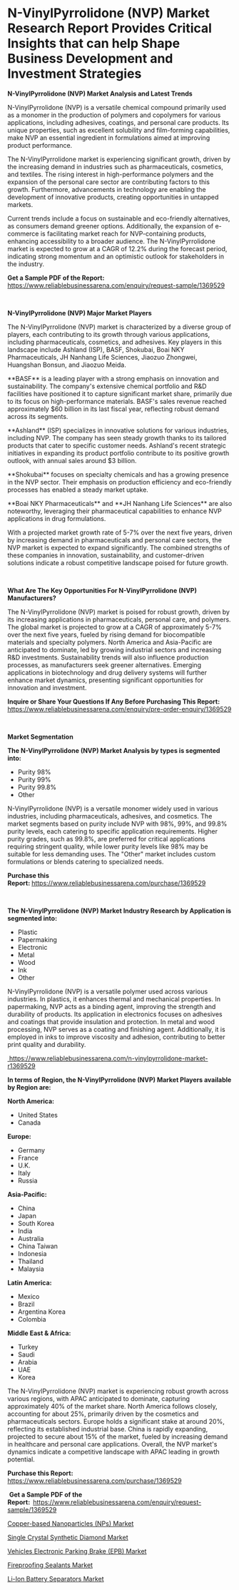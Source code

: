 <p><h1>N-VinylPyrrolidone (NVP) Market Research Report Provides Critical Insights that can help Shape Business Development and Investment Strategies</h1></p><p><strong>N-VinylPyrrolidone (NVP) Market Analysis and Latest Trends</strong></p>
<p><p>N-VinylPyrrolidone (NVP) is a versatile chemical compound primarily used as a monomer in the production of polymers and copolymers for various applications, including adhesives, coatings, and personal care products. Its unique properties, such as excellent solubility and film-forming capabilities, make NVP an essential ingredient in formulations aimed at improving product performance.</p><p>The N-VinylPyrrolidone market is experiencing significant growth, driven by the increasing demand in industries such as pharmaceuticals, cosmetics, and textiles. The rising interest in high-performance polymers and the expansion of the personal care sector are contributing factors to this growth. Furthermore, advancements in technology are enabling the development of innovative products, creating opportunities in untapped markets.</p><p>Current trends include a focus on sustainable and eco-friendly alternatives, as consumers demand greener options. Additionally, the expansion of e-commerce is facilitating market reach for NVP-containing products, enhancing accessibility to a broader audience. The N-VinylPyrrolidone market is expected to grow at a CAGR of 12.2% during the forecast period, indicating strong momentum and an optimistic outlook for stakeholders in the industry.</p></p>
<p><strong>Get a Sample PDF of the Report:&nbsp;</strong> <a href="https://www.reliablebusinessarena.com/enquiry/request-sample/1369529?utm_campaign=1480&utm_medium=2&utm_source=Github&utm_content=ia&utm_term=11102024&utm_id=n-vinylpyrrolidone-nvp">https://www.reliablebusinessarena.com/enquiry/request-sample/1369529</a></p>
<p>&nbsp;</p>
<p><strong>N-VinylPyrrolidone (NVP) Major Market Players</strong></p>
<p><p>The N-VinylPyrrolidone (NVP) market is characterized by a diverse group of players, each contributing to its growth through various applications, including pharmaceuticals, cosmetics, and adhesives. Key players in this landscape include Ashland (ISP), BASF, Shokubai, Boai NKY Pharmaceuticals, JH Nanhang Life Sciences, Jiaozuo Zhongwei, Huangshan Bonsun, and Jiaozuo Meida.</p><p>**BASF** is a leading player with a strong emphasis on innovation and sustainability. The company's extensive chemical portfolio and R&D facilities have positioned it to capture significant market share, primarily due to its focus on high-performance materials. BASF's sales revenue reached approximately $60 billion in its last fiscal year, reflecting robust demand across its segments.</p><p>**Ashland** (ISP) specializes in innovative solutions for various industries, including NVP. The company has seen steady growth thanks to its tailored products that cater to specific customer needs. Ashland's recent strategic initiatives in expanding its product portfolio contribute to its positive growth outlook, with annual sales around $3 billion.</p><p>**Shokubai** focuses on specialty chemicals and has a growing presence in the NVP sector. Their emphasis on production efficiency and eco-friendly processes has enabled a steady market uptake. </p><p>**Boai NKY Pharmaceuticals** and **JH Nanhang Life Sciences** are also noteworthy, leveraging their pharmaceutical capabilities to enhance NVP applications in drug formulations. </p><p>With a projected market growth rate of 5-7% over the next five years, driven by increasing demand in pharmaceuticals and personal care sectors, the NVP market is expected to expand significantly. The combined strengths of these companies in innovation, sustainability, and customer-driven solutions indicate a robust competitive landscape poised for future growth.</p></p>
<p>&nbsp;</p>
<p><strong>What Are The Key Opportunities For N-VinylPyrrolidone (NVP) Manufacturers?</strong></p>
<p><p>The N-VinylPyrrolidone (NVP) market is poised for robust growth, driven by its increasing applications in pharmaceuticals, personal care, and polymers. The global market is projected to grow at a CAGR of approximately 5-7% over the next five years, fueled by rising demand for biocompatible materials and specialty polymers. North America and Asia-Pacific are anticipated to dominate, led by growing industrial sectors and increasing R&D investments. Sustainability trends will also influence production processes, as manufacturers seek greener alternatives. Emerging applications in biotechnology and drug delivery systems will further enhance market dynamics, presenting significant opportunities for innovation and investment.</p></p>
<p><strong>Inquire or Share Your Questions If Any Before Purchasing This Report:</strong> <a href="https://www.reliablebusinessarena.com/enquiry/pre-order-enquiry/1369529?utm_campaign=1480&utm_medium=2&utm_source=Github&utm_content=ia&utm_term=11102024&utm_id=n-vinylpyrrolidone-nvp">https://www.reliablebusinessarena.com/enquiry/pre-order-enquiry/1369529</a></p>
<p>&nbsp;</p>
<p><strong>Market Segmentation</strong></p>
<p><strong>The N-VinylPyrrolidone (NVP) Market Analysis by types is segmented into:</strong></p>
<p><ul><li>Purity 98%</li><li>Purity 99%</li><li>Purity 99.8%</li><li>Other</li></ul></p>
<p><p>N-VinylPyrrolidone (NVP) is a versatile monomer widely used in various industries, including pharmaceuticals, adhesives, and cosmetics. The market segments based on purity include NVP with 98%, 99%, and 99.8% purity levels, each catering to specific application requirements. Higher purity grades, such as 99.8%, are preferred for critical applications requiring stringent quality, while lower purity levels like 98% may be suitable for less demanding uses. The "Other" market includes custom formulations or blends catering to specialized needs.</p></p>
<p><strong>Purchase this Report:&nbsp;</strong><a href="https://www.reliablebusinessarena.com/purchase/1369529?utm_campaign=1480&utm_medium=2&utm_source=Github&utm_content=ia&utm_term=11102024&utm_id=n-vinylpyrrolidone-nvp">https://www.reliablebusinessarena.com/purchase/1369529</a></p>
<p>&nbsp;</p>
<p><strong>The N-VinylPyrrolidone (NVP) Market Industry Research by Application is segmented into:</strong></p>
<p><ul><li>Plastic</li><li>Papermaking</li><li>Electronic</li><li>Metal</li><li>Wood</li><li>Ink</li><li>Other</li></ul></p>
<p><p>N-VinylPyrrolidone (NVP) is a versatile polymer used across various industries. In plastics, it enhances thermal and mechanical properties. In papermaking, NVP acts as a binding agent, improving the strength and durability of products. Its application in electronics focuses on adhesives and coatings that provide insulation and protection. In metal and wood processing, NVP serves as a coating and finishing agent. Additionally, it is employed in inks to improve viscosity and adhesion, contributing to better print quality and durability.</p></p>
<p><a href="https://www.reliablebusinessarena.com/n-vinylpyrrolidone-market-r1369529?utm_campaign=1480&utm_medium=2&utm_source=Github&utm_content=ia&utm_term=11102024&utm_id=n-vinylpyrrolidone-nvp">&nbsp;https://www.reliablebusinessarena.com/n-vinylpyrrolidone-market-r1369529</a></p>
<p><strong>In terms of Region, the N-VinylPyrrolidone (NVP) Market Players available by Region are:</strong></p>
<p>
    <p> <strong> North America: </strong>
        <ul>
            <li>United States</li>
            <li>Canada</li>
        </ul>
        </p> 
    <p> <strong> Europe: </strong>
        <ul>
            <li>Germany</li>
            <li>France</li>
            <li>U.K.</li>
            <li>Italy</li>
            <li>Russia</li>
        </ul>
        </p> 
    <p> <strong> Asia-Pacific: </strong>
        <ul>
            <li>China</li>
            <li>Japan</li>
            <li>South Korea</li>
            <li>India</li>
            <li>Australia</li>
            <li>China Taiwan</li>
            <li>Indonesia</li>
            <li>Thailand</li>
            <li>Malaysia</li>
        </ul>
        </p> 
    <p> <strong> Latin America: </strong>
        <ul>
            <li>Mexico</li>
            <li>Brazil</li>
            <li>Argentina Korea</li>
            <li>Colombia</li>
        </ul>
        </p> 
    <p> <strong> Middle East & Africa: </strong>
        <ul>
            <li>Turkey</li>
            <li>Saudi</li>
            <li>Arabia</li>
            <li>UAE</li>
            <li>Korea</li>
        </ul>
    </p>
    </p>
<p><p>The N-VinylPyrrolidone (NVP) market is experiencing robust growth across various regions, with APAC anticipated to dominate, capturing approximately 40% of the market share. North America follows closely, accounting for about 25%, primarily driven by the cosmetics and pharmaceuticals sectors. Europe holds a significant stake at around 20%, reflecting its established industrial base. China is rapidly expanding, projected to secure about 15% of the market, fueled by increasing demand in healthcare and personal care applications. Overall, the NVP market's dynamics indicate a competitive landscape with APAC leading in growth potential.</p></p>
<p><strong>Purchase this Report: </strong><a href="https://www.reliablebusinessarena.com/purchase/1369529?utm_campaign=1480&utm_medium=2&utm_source=Github&utm_content=ia&utm_term=11102024&utm_id=n-vinylpyrrolidone-nvp">https://www.reliablebusinessarena.com/purchase/1369529</a></p>
<p>&nbsp;<strong>Get a Sample PDF of the Report:&nbsp;&nbsp;</strong><a href="https://www.reliablebusinessarena.com/enquiry/request-sample/1369529?utm_campaign=1480&utm_medium=2&utm_source=Github&utm_content=ia&utm_term=11102024&utm_id=n-vinylpyrrolidone-nvp">https://www.reliablebusinessarena.com/enquiry/request-sample/1369529</a></p>
<p><strong></strong></p>
<p><p><a href="https://www.linkedin.com/pulse/insights-copper-based-nanoparticles-nps-market-players-ek5uf?utm_campaign=1480&utm_medium=2&utm_source=Github&utm_content=ia&utm_term=11102024&utm_id=n-vinylpyrrolidone-nvp">Copper-based Nanoparticles (NPs) Market</a></p><p><a href="https://www.linkedin.com/pulse/in-depth-analysis-global-single-crystal-synthetic-fw0uf?utm_campaign=1480&utm_medium=2&utm_source=Github&utm_content=ia&utm_term=11102024&utm_id=n-vinylpyrrolidone-nvp">Single Crystal Synthetic Diamond Market</a></p><p><a href="https://www.linkedin.com/pulse/evolution-vehicles-electronic-parking-brake-epb-market-key-ncqxe?utm_campaign=1480&utm_medium=2&utm_source=Github&utm_content=ia&utm_term=11102024&utm_id=n-vinylpyrrolidone-nvp">Vehicles Electronic Parking Brake (EPB) Market</a></p><p><a href="https://www.linkedin.com/pulse/fireproofing-sealants-market-research-report-forecast-growth-exk0f?utm_campaign=1480&utm_medium=2&utm_source=Github&utm_content=ia&utm_term=11102024&utm_id=n-vinylpyrrolidone-nvp">Fireproofing Sealants Market</a></p><p><a href="https://www.linkedin.com/pulse/li-ion-battery-separators-industry-analysis-report-its-market-5irsc?utm_campaign=1480&utm_medium=2&utm_source=Github&utm_content=ia&utm_term=11102024&utm_id=n-vinylpyrrolidone-nvp">Li-Ion Battery Separators Market</a></p></p>